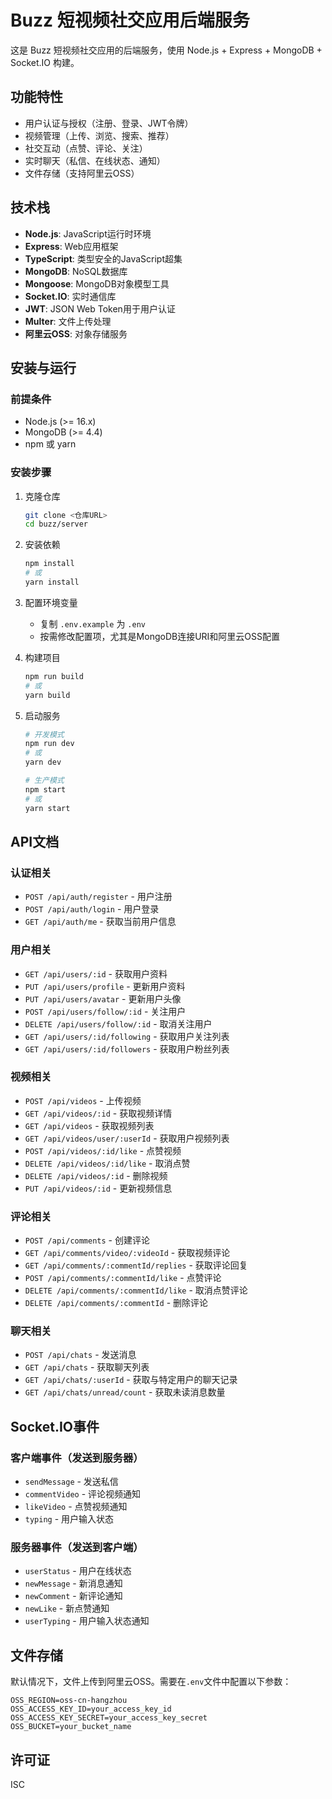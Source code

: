 # Buzz 短视频社交应用后端服务

这是 Buzz 短视频社交应用的后端服务，使用 Node.js + Express + MongoDB + Socket.IO 构建。

## 功能特性

- 用户认证与授权（注册、登录、JWT令牌）
- 视频管理（上传、浏览、搜索、推荐）
- 社交互动（点赞、评论、关注）
- 实时聊天（私信、在线状态、通知）
- 文件存储（支持阿里云OSS）

## 技术栈

- **Node.js**: JavaScript运行时环境
- **Express**: Web应用框架
- **TypeScript**: 类型安全的JavaScript超集
- **MongoDB**: NoSQL数据库
- **Mongoose**: MongoDB对象模型工具
- **Socket.IO**: 实时通信库
- **JWT**: JSON Web Token用于用户认证
- **Multer**: 文件上传处理
- **阿里云OSS**: 对象存储服务

## 安装与运行

### 前提条件

- Node.js (>= 16.x)
- MongoDB (>= 4.4)
- npm 或 yarn

### 安装步骤

1. 克隆仓库
   ```bash
   git clone <仓库URL>
   cd buzz/server
   ```

2. 安装依赖
   ```bash
   npm install
   # 或
   yarn install
   ```

3. 配置环境变量
   - 复制 `.env.example` 为 `.env`
   - 按需修改配置项，尤其是MongoDB连接URI和阿里云OSS配置

4. 构建项目
   ```bash
   npm run build
   # 或
   yarn build
   ```

5. 启动服务
   ```bash
   # 开发模式
   npm run dev
   # 或
   yarn dev
   
   # 生产模式
   npm start
   # 或
   yarn start
   ```

## API文档

### 认证相关

- `POST /api/auth/register` - 用户注册
- `POST /api/auth/login` - 用户登录
- `GET /api/auth/me` - 获取当前用户信息

### 用户相关

- `GET /api/users/:id` - 获取用户资料
- `PUT /api/users/profile` - 更新用户资料
- `PUT /api/users/avatar` - 更新用户头像
- `POST /api/users/follow/:id` - 关注用户
- `DELETE /api/users/follow/:id` - 取消关注用户
- `GET /api/users/:id/following` - 获取用户关注列表
- `GET /api/users/:id/followers` - 获取用户粉丝列表

### 视频相关

- `POST /api/videos` - 上传视频
- `GET /api/videos/:id` - 获取视频详情
- `GET /api/videos` - 获取视频列表
- `GET /api/videos/user/:userId` - 获取用户视频列表
- `POST /api/videos/:id/like` - 点赞视频
- `DELETE /api/videos/:id/like` - 取消点赞
- `DELETE /api/videos/:id` - 删除视频
- `PUT /api/videos/:id` - 更新视频信息

### 评论相关

- `POST /api/comments` - 创建评论
- `GET /api/comments/video/:videoId` - 获取视频评论
- `GET /api/comments/:commentId/replies` - 获取评论回复
- `POST /api/comments/:commentId/like` - 点赞评论
- `DELETE /api/comments/:commentId/like` - 取消点赞评论
- `DELETE /api/comments/:commentId` - 删除评论

### 聊天相关

- `POST /api/chats` - 发送消息
- `GET /api/chats` - 获取聊天列表
- `GET /api/chats/:userId` - 获取与特定用户的聊天记录
- `GET /api/chats/unread/count` - 获取未读消息数量

## Socket.IO事件

### 客户端事件（发送到服务器）

- `sendMessage` - 发送私信
- `commentVideo` - 评论视频通知
- `likeVideo` - 点赞视频通知
- `typing` - 用户输入状态

### 服务器事件（发送到客户端）

- `userStatus` - 用户在线状态
- `newMessage` - 新消息通知
- `newComment` - 新评论通知
- `newLike` - 新点赞通知
- `userTyping` - 用户输入状态通知

## 文件存储

默认情况下，文件上传到阿里云OSS。需要在`.env`文件中配置以下参数：

```
OSS_REGION=oss-cn-hangzhou
OSS_ACCESS_KEY_ID=your_access_key_id
OSS_ACCESS_KEY_SECRET=your_access_key_secret
OSS_BUCKET=your_bucket_name
```

## 许可证

ISC 